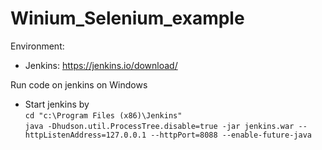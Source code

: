 # Winium_Selenium_example
Environment:     
- Jenkins: https://jenkins.io/download/

Run code on jenkins on Windows    
- Start jenkins by      
```cd "c:\Program Files (x86)\Jenkins"```       
```java -Dhudson.util.ProcessTree.disable=true -jar jenkins.war --httpListenAddress=127.0.0.1 --httpPort=8088 --enable-future-java```     
